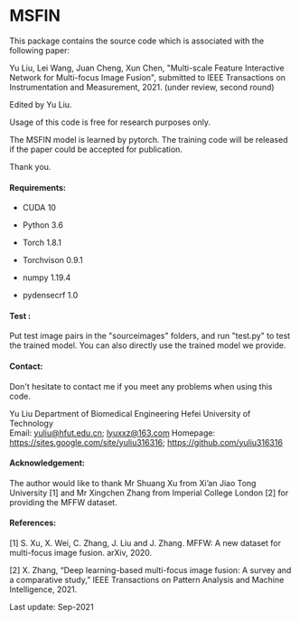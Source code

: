 # MSFIN
This package contains the source code which is associated with the following paper:

Yu Liu, Lei Wang, Juan Cheng, Xun Chen, "Multi-scale Feature Interactive Network for Multi-focus Image Fusion", submitted to IEEE Transactions on Instrumentation and Measurement, 2021. (under review, second round)

Edited by Yu Liu.   

Usage of this code is free for research purposes only. 

The MSFIN model is learned by pytorch. The training code will be released if the paper could be accepted for publication. 

Thank you.



#### **Requirements**:

- CUDA  10

- Python  3.6

- Torch  1.8.1

- Torchvison  0.9.1

- numpy  1.19.4

- pydensecrf   1.0

  

#### Test :<br>
Put test image pairs in the "sourceimages" folders, and run "test.py" to test the trained model.
You can also directly use the trained model we provide.



#### Contact:

Don't hesitate to contact me if you meet any problems when using this code.

Yu Liu
Department of Biomedical Engineering
Hefei University of Technology                                                            
Email: yuliu@hfut.edu.cn; lyuxxz@163.com
Homepage: https://sites.google.com/site/yuliu316316; https://github.com/yuliu316316



#### Acknowledgement:

The author would like to thank Mr Shuang Xu from Xi’an Jiao Tong University [1] and Mr Xingchen Zhang from Imperial College London [2] for providing the MFFW dataset.



#### References:

[1] S. Xu, X. Wei, C. Zhang, J. Liu and J. Zhang. MFFW: A new dataset for multi-focus image fusion. arXiv, 2020.

[2] X. Zhang, “Deep learning-based multi-focus image fusion: A survey and a comparative study,” IEEE Transactions on Pattern Analysis and Machine Intelligence, 2021.



Last update: Sep-2021
